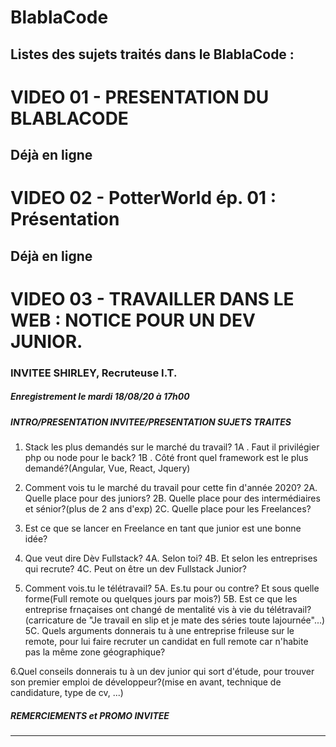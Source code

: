 # BlablaCode
Listes des sujets traités dans le BlablaCode : 
-----------------

# VIDEO 01 - PRESENTATION DU BLABLACODE
Déjà en ligne
-----------------

# VIDEO 02 - PotterWorld ép. 01 : Présentation
Déjà en ligne
-----------------

# VIDEO 03 - TRAVAILLER DANS LE WEB : NOTICE POUR UN DEV JUNIOR.

### INVITEE SHIRLEY, Recruteuse I.T.
##### Enregistrement le mardi 18/08/20 à 17h00

##### INTRO/PRESENTATION INVITEE/PRESENTATION SUJETS TRAITES

 1. Stack les plus demandés sur le marché du travail?
	1A . Faut il privilégier php ou node pour le back?
	1B . Côté front quel framework est le plus demandé?(Angular, Vue, React, Jquery)

 2. Comment vois tu le marché du travail pour cette fin d'année 2020?
	2A. Quelle place pour des juniors?
	2B. Quelle place pour des intermédiaires et sénior?(plus de 2 ans d'exp)
	2C. Quelle place pour les Freelances?

 3. Est ce que se lancer en Freelance en tant que junior est une bonne idée? 

 4. Que veut dire Dèv Fullstack? 
	4A. Selon toi?
	4B. Et selon les entreprises qui recrute?
	4C. Peut on être un dev Fullstack Junior?

 5. Comment vois.tu le télétravail? 
	5A. Es.tu pour ou contre? Et sous quelle forme(Full remote ou quelques jours par mois?)
	5B. Est ce que les entreprise frnaçaises ont changé de mentalité vis à vie du télétravail?(carricature de "Je travail en slip et je mate des séries toute lajournée"...)
	5C. Quels arguments donnerais tu à une entreprise frileuse sur le remote, pour lui faire recruter un candidat en full remote car n'habite pas la même zone géographique?

 6.Quel conseils donnerais tu à un dev junior qui sort d'étude, pour trouver son premier emploi de développeur?(mise en avant, technique de candidature, type de cv, ...)

##### REMERCIEMENTS et PROMO INVITEE
-----------------
